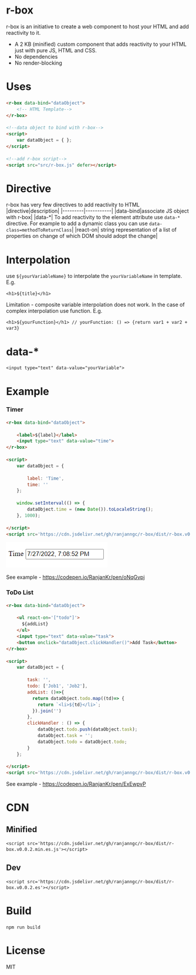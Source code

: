 # r-box

r-box is an initiative to create a web component to host your HTML and add reactivity to it.

* A 2 KB (minified) custom component that adds reactivity to your HTML just with pure JS, HTML and CSS.
* No dependencies
* No render-blocking 

# Uses
```HTML
<r-box data-bind="dataObject">
    <!-- HTML Template-->
</r-box>

<!--data object to bind with r-box-->
<script>
    var dataObject = { };
</script>

<!--add r-box script-->
<script src="src/r-box.js" defer></script>
```

# Directive
r-box has very few directives to add reactivity to HTML
|directive|description|
|---------|-----------|
|data-bind|associate JS object with r-box|
|data-*| To add reactivity to the element attribute use `data-*` directive. For example to add a dynamic class you can use `data-class=methodToReturnClass`| 
|react-on| string representation of a list of properties on change of which DOM should adopt the change|

# Interpolation
use `${yourVariableName}` to interpolate the `yourVariableName` in template. E.g.
```
<h1>${title}</h1>
```
Limitation - composite variable interpolation does not work. In the case of complex interpolation use function. E.g.
```
<h1>${yourFunction}</h1> // yourFunction: () => {return var1 + var2 + var3}
```

# data-*
```
<input type="text" data-value="yourVariable">
```

# Example

### Timer
```HTML
<r-box data-bind="dataObject">

    <label>${label}</label>
    <input type="text" data-value="time">
</r-box>

<script>
    var dataObject = {

        label: 'Time',
        time: ''
    };

    window.setInterval(() => {
        dataObject.time = (new Date()).toLocaleString();
    }, 1000);
    
</script>
<script src='https://cdn.jsdelivr.net/gh/ranjanngc/r-box/dist/r-box.v0.0.3.es.min.js' type="module"></script>
```
![sample](./docs/assets/sample01.gif)

See example  - https://codepen.io/RanjanKr/pen/oNqGvpj
### ToDo List
```HTML
<r-box data-bind="dataObject">

    <ul react-on='["todo"]'>
      ${addList}
    </ul>
    <input type="text" data-value="task">
    <button onclick="dataObject.clickHandler()">Add Task</button>
</r-box>

<script>
    var dataObject = {

        task: '',
        todo: ['Job1', 'Job2'],
        addList: ()=>{
          return dataObject.todo.map((td)=> {
            return `<li>${td}</li>`;
          }).join('')
        },
        clickHandler : () => {
            dataObject.todo.push(dataObject.task);
            dataObject.task = '';
            dataObject.todo = dataObject.todo;
        }
    };
    
</script>
<script src='https://cdn.jsdelivr.net/gh/ranjanngc/r-box/dist/r-box.v0.0.3.es.min.js' type="module"></script>
```
See example  - https://codepen.io/RanjanKr/pen/ExEwpvP
# CDN
## Minified
```
<script src='https://cdn.jsdelivr.net/gh/ranjanngc/r-box/dist/r-box.v0.0.2.min.es.js'></script>
```
## Dev
```
<script src='https://cdn.jsdelivr.net/gh/ranjanngc/r-box/dist/r-box.v0.0.2.es'></script>
```
# Build
```
npm run build
```
# License
MIT
